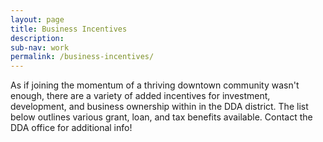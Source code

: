 ```yaml
---
layout: page
title: Business Incentives
description:
sub-nav: work
permalink: /business-incentives/
---
```


As if joining the momentum of a thriving downtown community wasn't enough, there are a variety of added incentives for investment, development, and business ownership within in the DDA district. The list below outlines various grant, loan, and tax benefits available. Contact the DDA office for additional info\!